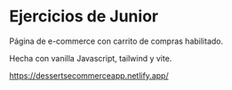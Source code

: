 
# Ejercicios de Junior

Página de e-commerce con carrito de compras habilitado.

Hecha con vanilla Javascript, tailwind y vite.

https://dessertsecommerceapp.netlify.app/



